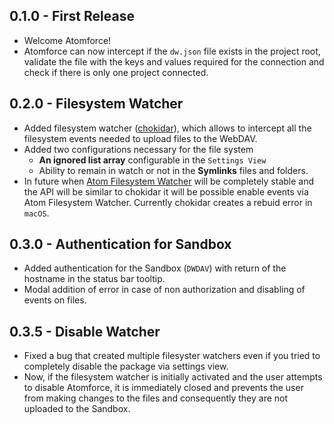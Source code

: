 ## 0.1.0 - First Release
*   Welcome Atomforce!
*   Atomforce can now intercept if the `dw.json` file exists in the project root, validate the file with the keys and values required for the connection and check if there is only one project connected.

## 0.2.0 - Filesystem Watcher
*   Added filesystem watcher ([chokidar](https://github.com/paulmillr/chokidar)), which allows to intercept all the filesystem events needed to upload files to the WebDAV.
*   Added two configurations necessary for the file system
    -   **An ignored list array** configurable in the `Settings View`
    -   Ability to remain in watch or not in the **Symlinks** files and folders.
*   In future when [Atom Filesystem Watcher](https://github.com/atom/watcher) will be completely stable and the API will be similar to chokidar it will be possible enable events via Atom Filesystem Watcher. Currently chokidar creates a rebuid error in `macOS`.

## 0.3.0 - Authentication for Sandbox

*   Added authentication for the Sandbox (`DWDAV`) with return of the hostname in the status bar tooltip.
*   Modal addition of error in case of non authorization and disabling of events on files.

## 0.3.5 - Disable Watcher

*   Fixed a bug that created multiple filesyster watchers even if you tried to completely disable the package via settings view.
*   Now, if the filesystem watcher is initially activated and the user attempts to disable Atomforce, it is immediately closed and prevents the user from making changes to the files and consequently they are not uploaded to the Sandbox.
